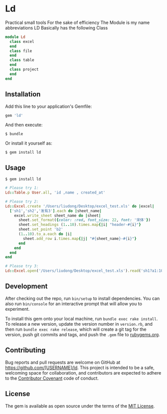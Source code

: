 # Ld

Practical small tools
For the sake of efficiency
The Module is my name abbreviations LD
Basically has the following Class

```ruby
module Ld
  class excel
  end
  class file
  end
  class table
  end
  class project
  end
end
```

## Installation

Add this line to your application's Gemfile:

```ruby
gem 'ld'
```

And then execute:

    $ bundle

Or install it yourself as:

    $ gem install ld

## Usage

    $ gem install ld

```ruby
# Please try 1:
Ld::Table.p User.all, 'id ,name , created_at'

# Please try 2:
Ld::Excel.create '/Users/liudong/Desktop/excel_test.xls' do |excel|
  ['sh1','sh2','发有3'].each do |sheet_name|
    excel.write_sheet sheet_name do |sheet|
      sheet.set_format({color: :red, font_size: 22, font: '宋体'})
      sheet.set_headings (1..10).times.map{|i| "header-#{i}"}
      sheet.set_point 'b2'
      (1..10).to_a.each do |i|
        sheet.add_row i.times.map{|j| "#{sheet_name}-#{i}"}
      end
    end
  end
end

# Please try 3:
Ld::Excel.open('/Users/liudong/Desktop/excel_test.xls').read('sh1?a1:10')

```

## Development

After checking out the repo, run `bin/setup` to install dependencies. You can also run `bin/console` for an interactive prompt that will allow you to experiment.

To install this gem onto your local machine, run `bundle exec rake install`. To release a new version, update the version number in `version.rb`, and then run `bundle exec rake release`, which will create a git tag for the version, push git commits and tags, and push the `.gem` file to [rubygems.org](https://rubygems.org).

## Contributing

Bug reports and pull requests are welcome on GitHub at https://github.com/[USERNAME]/ld. This project is intended to be a safe, welcoming space for collaboration, and contributors are expected to adhere to the [Contributor Covenant](http://contributor-covenant.org) code of conduct.


## License

The gem is available as open source under the terms of the [MIT License](http://opensource.org/licenses/MIT).

##